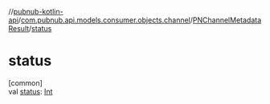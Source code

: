 //[pubnub-kotlin-api](../../../index.md)/[com.pubnub.api.models.consumer.objects.channel](../index.md)/[PNChannelMetadataResult](index.md)/[status](status.md)

# status

[common]\
val [status](status.md): [Int](https://kotlinlang.org/api/latest/jvm/stdlib/kotlin/-int/index.html)
